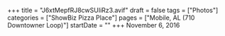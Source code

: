 +++
title = "J6xtMepfRJ8cwSUIiRz3.avif"
draft = false
tags = ["Photos"]
categories = ["ShowBiz Pizza Place"]
pages = ["Mobile, AL (710 Downtowner Loop)"]
startDate = ""
+++
November 6, 2016

